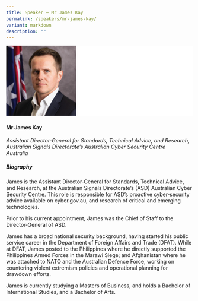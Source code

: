 ```yaml
---
title: Speaker – Mr James Kay
permalink: /speakers/mr-james-kay/
variant: markdown
description: ""
---
```

![](/images/2025%20speakers/James_Kay.png)
#### **Mr James Kay**

*Assistant Director‐General for Standards,
Technical Advice, and Research,<br>Australian Signals Directorate’s Australian Cyber Security Centre<br>Australia*

##### **Biography**
James is the Assistant Director‐General for Standards, Technical Advice, and Research, at the Australian Signals Directorate’s (ASD) Australian Cyber Security Centre. This role is responsible for ASD’s proactive cyber‐security advice available on cyber.gov.au, and research of critical and emerging technologies.

Prior to his current appointment, James was the Chief of Staff to the Director‐General of ASD.

James has a broad national security background, having started his public service career in the Department of Foreign Affairs and Trade (DFAT). While at DFAT, James posted to the Philippines where he directly supported the Philippines Armed Forces in the Marawi Siege; and Afghanistan where he was attached to NATO and the Australian Defence Force, working on countering violent extremism policies and operational planning for drawdown efforts.

James is currently studying a Masters of Business, and holds a Bachelor of International Studies, and a Bachelor of Arts.
